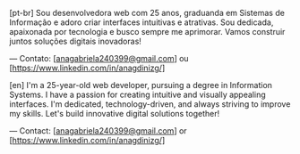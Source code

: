 [pt-br]
Sou desenvolvedora web com 25 anos, graduanda em Sistemas de Informação e adoro criar interfaces intuitivas e atrativas. Sou dedicada, apaixonada por tecnologia e busco sempre me aprimorar. Vamos construir juntos soluções digitais inovadoras!

— Contato: [anagabriela240399@gmail.com] ou [https://www.linkedin.com/in/anagdinizg/]


[en]
I'm a 25-year-old web developer, pursuing a degree in Information Systems. I have a passion for creating intuitive and visually appealing interfaces. I'm dedicated, technology-driven, and always striving to improve my skills. Let's build innovative digital solutions together!

— Contact: [anagabriela240399@gmail.com] or [https://www.linkedin.com/in/anagdinizg/]
